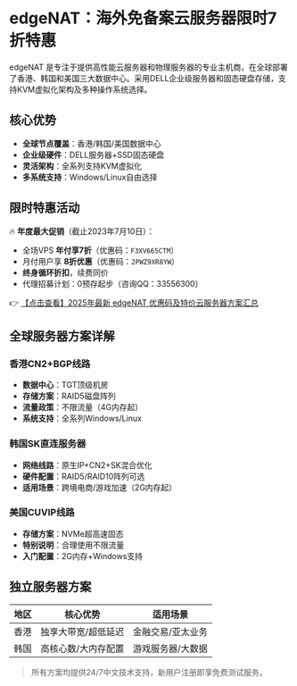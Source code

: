 # edgeNAT：海外免备案云服务器限时7折特惠

edgeNAT 是专注于提供高性能云服务器和物理服务器的专业主机商，在全球部署了香港、韩国和美国三大数据中心。采用DELL企业级服务器和固态硬盘存储，支持KVM虚拟化架构及多种操作系统选择。

## 核心优势

- **全球节点覆盖**：香港/韩国/美国数据中心
- **企业级硬件**：DELL服务器+SSD固态硬盘
- **灵活架构**：全系列支持KVM虚拟化
- **多系统支持**：Windows/Linux自由选择

## 限时特惠活动

🔥 **年度最大促销**（截止2023年7月10日）：

- 全场VPS **年付享7折**（优惠码：`F3XV665CTM`）
- 月付用户享 **8折优惠**（优惠码：`2PWZ9XR8YW`）
- **终身循环折扣**，续费同价
- 代理招募计划：0预存起步（咨询QQ：33556300）

👉 [【点击查看】2025年最新 edgeNAT 优惠码及特价云服务器方案汇总](https://bit.ly/edgenat)

## 全球服务器方案详解

### 香港CN2+BGP线路
- **数据中心**：TGT顶级机房
- **存储方案**：RAID5磁盘阵列
- **流量政策**：不限流量（4G内存起）
- **系统支持**：全系列Windows/Linux

### 韩国SK直连服务器
- **网络线路**：原生IP+CN2+SK混合优化
- **硬件配置**：RAID5/RAID10阵列可选
- **适用场景**：跨境电商/游戏加速（2G内存起）

### 美国CUVIP线路
- **存储方案**：NVMe超高速固态
- **特别说明**：合理使用不限流量
- **入门配置**：2G内存+Windows支持

## 独立服务器方案

| 地区   | 核心优势                  | 适用场景           |
|--------|---------------------------|--------------------|
| 香港   | 独享大带宽/超低延迟       | 金融交易/亚太业务  |
| 韩国   | 高核心数/大内存配置       | 游戏服务器/大数据  |

> 所有方案均提供24/7中文技术支持，新用户注册即享免费测试服务。